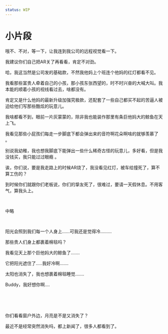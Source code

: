 ```yaml
---
status: WIP
---
```




# 小片段

哦不、不对，等一下，让我连到我公司的远程视觉看一下。

我建议你们自己把AR关了再看看，肯定不对劲。

哈，我这当然是公司发的基础款，不然我他妈上个班连个他妈的红灯都看不见。

我看那些富贵人牵着自己的小孩，那小孩东张西望的，时不时兴奋的大喊大叫。我本能的顺着小孩的视线看过去，啥都没有。

肯定又是什么他妈的最新升级加强究极款，还配套了一些自己都买不起的苦逼人被迫给他们写那些酷炫的玩意儿。

我啥都看不到，眼前一片灰蒙蒙的，除非我也能装作那里有条巨他妈大的鲸鱼在天上飞。

我看见那些小屁孩们每走一步脚底下都会弹出来的音符啊花朵啊啥的就够羡慕了 。

别说我幼稚，我也想我脚底下能弹出一些什么稀奇古怪的玩意儿，多好看，但是我没钱买，我只能过过眼瘾 。

诶，你们说，要是我走路上的时候AR烧了，我没看见红灯，被车给撞死了，算不算工伤的？ 

到时候你们就跟你们老板说，你们的挚友死了，很难过，要请一天假休息。不用客气，算我头上。

 <br/>

中略

<br/>

 阳光会照到我们每一个人身上......可我还是觉得冷.........

那些贵人们身上都裹着棉毯吗？

我看见天上那个巨他妈大的鲸鱼了.......

它把阳光遮住了.....我好冷啊.......

太阳也消失了，我也想裹着棉毯睡觉.......

Buddy，我好想你啊....

<br/>

 <br/>

 <br/>



你们看看窗户外边，月亮是不是又消失了？

最近不是经常突然消失吗，都上新闻了，很多人都看到了。